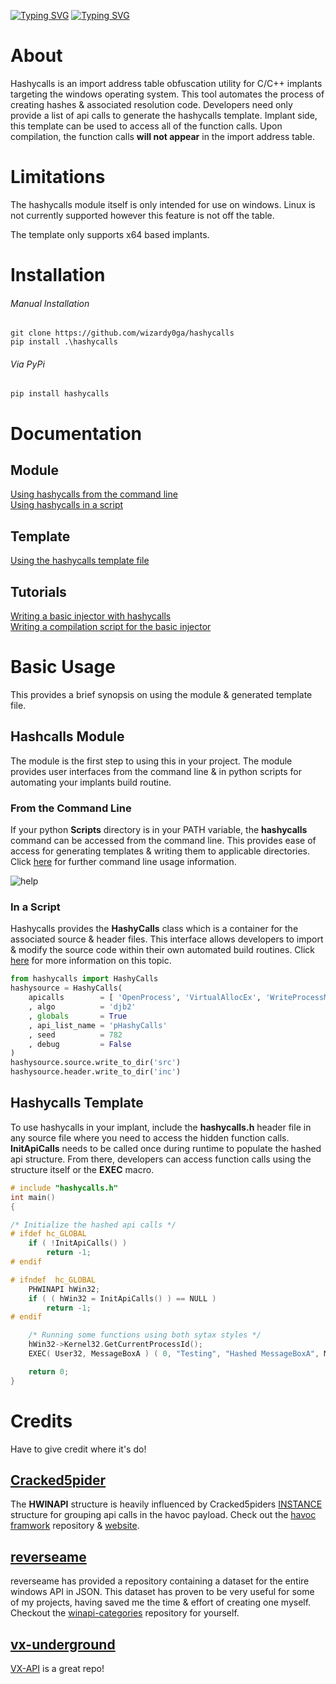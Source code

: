 [![Typing SVG](https://readme-typing-svg.herokuapp.com?font=Press+Start+2P&size=72&duration=500&pause=3000&color=F7071D&center=true&width=1250&height=180&lines=Hashycalls)](https://git.io/typing-svg)
[![Typing SVG](https://readme-typing-svg.herokuapp.com?font=Press+Start+2P&size=15&duration=5&pause=3000&color=F7071D&center=true&width=1250&lines=An+Import+Address+Table+obfuscation+utility+for+C%2FC%2B%2B+based+windows+implants)](https://git.io/typing-svg)
# About
Hashycalls is an import address table obfuscation utility for C/C++ implants targeting the windows operating system. This tool automates the process of creating hashes & associated resolution code. Developers need only provide a list of api calls to generate the hashycalls template. Implant side, this template  can be used to access all of the function calls. Upon compilation, the function calls **will not appear** in the import address table.   

# Limitations
The hashycalls module itself is only intended for use on windows. Linux is not currently supported however this feature is not off the table.

The template only supports x64 based implants. 
# Installation

###### Manual Installation
```
git clone https://github.com/wizardy0ga/hashycalls
pip install .\hashycalls
```

###### Via PyPi
```
pip install hashycalls
```

# Documentation
## Module
[Using hashycalls from the command line](https://github.com/wizardy0ga/Hashycalls/blob/master/docs/en/usage/hashycalls/command%20line.md)  
[Using hashycalls in a script](https://github.com/wizardy0ga/Hashycalls/blob/master/docs/en/usage/hashycalls/scripting.md)
## Template 
[Using the hashycalls template file](https://github.com/wizardy0ga/Hashycalls/blob/master/docs/en/usage/template/hashycalls.md)

## Tutorials
[Writing a basic injector with hashycalls](https://github.com/wizardy0ga/Hashycalls/blob/master/docs/en/tutorials/writing-a-basic-injector.md)  
[Writing a compilation script for the basic injector](https://github.com/wizardy0ga/Hashycalls/blob/master/docs/en/tutorials/writing-a-compilation-script-for-basic-injector.md)

# Basic Usage
This provides a brief synopsis on using the module & generated template file.

## Hashcalls Module
The module is the first step to using this in your project. The module provides user interfaces from the command line & in python scripts for automating your implants build routine.

### From the Command Line
If your python **Scripts** directory is in your PATH variable, the **hashycalls** command can be accessed from the command line. This provides ease of access for generating templates & writing them to applicable directories. Click [here](docs/en/usage/hashycalls/commandline.md) for further command line usage information.

![help](docs/img/cli-help.png)

### In a Script
Hashycalls provides the **HashyCalls** class which is a container for the associated source & header files. This interface allows developers to import & modify the source code within their own automated build routines. Click [here](docs/en/usage/hashycalls/scripting.md) for more information on this topic.

```py
from hashycalls import HashyCalls
hashysource = HashyCalls(
    apicalls        = [ 'OpenProcess', 'VirtualAllocEx', 'WriteProcessMemory', 'CreateRemoteThread' ]
    , algo          = 'djb2'
    , globals       = True
    , api_list_name = 'pHashyCalls'
    , seed          = 782
    , debug         = False 
)
hashysource.source.write_to_dir('src')
hashysource.header.write_to_dir('inc')
```

## Hashycalls Template
To use hashycalls in your implant, include the **hashycalls.h** header file in any source file where you need to access the hidden function calls. **InitApiCalls** needs to be called once during runtime to populate the hashed api structure. From there, developers can access function calls using the structure itself or the **EXEC** macro.

```c
# include "hashycalls.h"
int main()
{

/* Initialize the hashed api calls */
# ifdef hc_GLOBAL
	if ( !InitApiCalls() )
		return -1;
# endif

# ifndef  hc_GLOBAL
	PHWINAPI hWin32;
	if ( ( hWin32 = InitApiCalls() ) == NULL )
		return -1;
# endif

    /* Running some functions using both sytax styles */
	hWin32->Kernel32.GetCurrentProcessId();
	EXEC( User32, MessageBoxA ) ( 0, "Testing", "Hashed MessageBoxA", MB_OK );

	return 0;
}
```

# Credits
Have to give credit where it's do!

## [Cracked5pider](https://github.com/Cracked5pider)
The **HWINAPI** structure is heavily influenced by Cracked5piders [INSTANCE](https://github.com/HavocFramework/Havoc/blob/41a5d45c2b843d19be581a94350c532c1cd7fd49/payloads/DllLdr/Include/Core.h#L36) structure for grouping api calls in the havoc payload. Check out the [havoc framwork](https://github.com/HavocFramework/Havoc) repository & [website](https://havocframework.com).

## [reverseame](https://github.com/reverseame)
reverseame has provided a repository containing a dataset for the entire windows API in JSON. This dataset has proven to be very useful for some of my projects, having saved me the time & effort of creating one myself. Checkout the [winapi-categories](https://github.com/reverseame/winapi-categories) repository for yourself.

## [vx-underground](https://github.com/vxunderground)
[VX-API](https://github.com/vxunderground/VX-API) is a great repo!